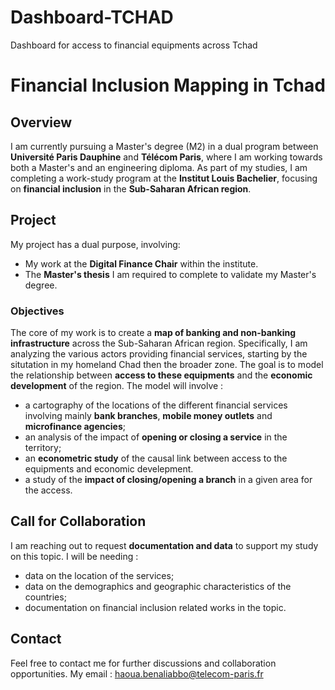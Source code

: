 # Dashboard-TCHAD
Dashboard for access to financial equipments across Tchad

# Financial Inclusion Mapping in Tchad

## Overview

I am currently pursuing a Master's degree (M2) in a dual program between **Université Paris Dauphine** and **Télécom Paris**, where I am working towards both a Master's and an engineering diploma. As part of my studies, I am completing a work-study program at the **Institut Louis Bachelier**, focusing on **financial inclusion** in the **Sub-Saharan African region**.

## Project

My project has a dual purpose, involving:
- My work at the **Digital Finance Chair** within the institute.
- The **Master's thesis** I am required to complete to validate my Master's degree.

### Objectives

The core of my work is to create a **map of banking and non-banking infrastructure** across the Sub-Saharan African region. Specifically, I am analyzing the various actors providing financial services, starting by the situtation in my homeland Chad then the broader zone. The goal is to model the relationship between **access to these equipments** and the **economic development** of the region.
The model will involve :
- a cartography of the locations of the different financial services involving mainly **bank branches**, **mobile money outlets** and **microfinance agencies**;
- an analysis of the impact of **opening or closing a service** in the territory;
- an **econometric study** of the causal link between access to the equipments and economic develepment.
- a study of the **impact of closing/opening a branch** in a given area for the access.  

## Call for Collaboration

I am reaching out to request **documentation and data** to support my study on this topic. 
I will be needing :
- data on the location of the services;
- data on the demographics and geographic characteristics of the countries;
- documentation on financial inclusion related works in the topic.

## Contact

Feel free to contact me for further discussions and collaboration opportunities.
My email : haoua.benaliabbo@telecom-paris.fr




